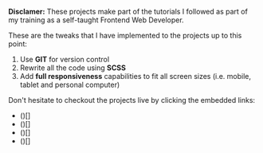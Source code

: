 **Disclamer:** These projects make part of the tutorials I followed as part of my training as a self-taught Frontend Web Developer.

These are the tweaks that I have implemented to the projects up to this point:

1. Use **GIT** for version control
2. Rewrite all the code using **SCSS**
3. Add **full responsiveness** capabilities to fit all screen sizes (i.e. mobile, tablet and personal computer)

Don't hesitate to checkout the projects live by clicking the embedded links:

- ()[]
- ()[]
- ()[]
- ()[]

<!--

0. Add updated links

To do:

1. Content: site functionality, deployment
2. Proofreading: rephrasing, spelling & grammar
3. Formating: md
4. File names
5. Repository descriptions
6. knowledge_base directory README file
 -->

